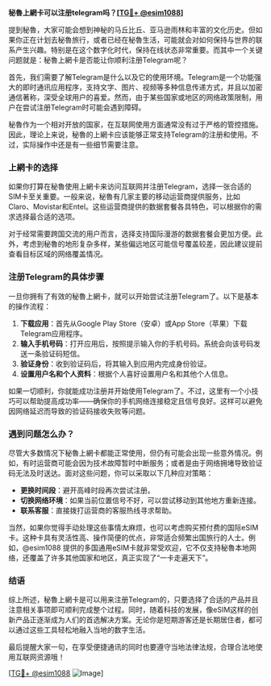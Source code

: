 **秘魯上網卡可以注册telegram吗？[[TG💪+ @esim1088](https://t.me/s/esim1088)]**

提到秘魯，大家可能会想到神秘的马丘比丘、亚马逊雨林和丰富的文化历史。但如果你正在计划去秘魯旅行，或者已经在秘魯生活，可能就会对如何保持与世界的联系产生兴趣。特别是在这个数字化时代，保持在线状态非常重要。而其中一个关键问题就是：秘魯上網卡是否能让你顺利注册Telegram呢？

首先，我们需要了解Telegram是什么以及它的使用环境。Telegram是一个功能强大的即时通讯应用程序，支持文字、图片、视频等多种信息传递方式，并且以加密通信著称，深受全球用户的喜爱。然而，由于某些国家或地区的网络政策限制，用户在尝试注册Telegram时可能会遇到障碍。

秘魯作为一个相对开放的国家，在互联网使用方面通常没有过于严格的管控措施。因此，理论上来说，秘魯的上網卡应该能够正常支持Telegram的注册和使用。不过，实际操作中还是有一些细节需要注意。

### 上網卡的选择

如果你打算在秘魯使用上網卡来访问互联网并注册Telegram，选择一张合适的SIM卡至关重要。一般来说，秘魯有几家主要的移动运营商提供服务，比如Claro、Movistar和Entel。这些运营商提供的数据套餐各具特色，可以根据你的需求选择最合适的选项。

对于经常需要跨国交流的用户而言，选择支持国际漫游的数据套餐会更加方便。此外，考虑到秘魯的地形复杂多样，某些偏远地区可能信号覆盖较差，因此建议提前查看目标区域的网络覆盖情况。

### 注册Telegram的具体步骤

一旦你拥有了有效的秘魯上網卡，就可以开始尝试注册Telegram了。以下是基本的操作流程：

1. **下载应用**：首先从Google Play Store（安卓）或App Store（苹果）下载Telegram应用程序。
2. **输入手机号码**：打开应用后，按照提示输入你的手机号码。系统会向该号码发送一条验证码短信。
3. **验证身份**：收到验证码后，将其输入到应用内完成身份验证。
4. **设置用户名和个人资料**：根据个人喜好设置用户名和其他个人信息。

如果一切顺利，你就能成功注册并开始使用Telegram了。不过，这里有一个小技巧可以帮助提高成功率——确保你的手机网络连接稳定且信号良好。这样可以避免因网络延迟而导致的验证码接收失败等问题。

### 遇到问题怎么办？

尽管大多数情况下秘魯上網卡都能正常使用，但仍有可能会出现一些意外情况。例如，有时运营商可能会因为技术故障暂时中断服务；或者是由于网络拥堵导致验证码无法及时送达。面对这些问题，你可以采取以下几种应对策略：

- **更换时间段**：避开高峰时段再次尝试注册。
- **切换网络环境**：如果当前位置信号不好，可以尝试移动到其他地方重新连接。
- **联系客服**：直接拨打运营商的客服热线寻求帮助。

当然，如果你觉得手动处理这些事情太麻烦，也可以考虑购买预付费的国际eSIM卡。这种卡具有灵活性高、操作简便的优点，非常适合频繁出国旅行的人士。例如，@esim1088 提供的多国通用eSIM卡就非常受欢迎，它不仅支持秘魯本地网络，还覆盖了许多其他国家和地区，真正实现了“一卡走遍天下”。

### 结语

综上所述，秘魯上網卡是可以用来注册Telegram的，只要选择了合适的产品并且注意相关事项即可顺利完成整个过程。同时，随着科技的发展，像eSIM这样的创新产品正逐渐成为人们的首选解决方案。无论你是短期游客还是长期居住者，都可以通过这些工具轻松地融入当地的数字生活。

最后提醒大家一句，在享受便捷通讯的同时也要遵守当地法律法规，合理合法地使用互联网资源哦！

[[TG💪+ @esim1088](https://t.me/s/esim1088) ![Image](https://i.postimg.cc/4NQfJmqS/Snipaste-2025-05-13-00-14-12.png)]